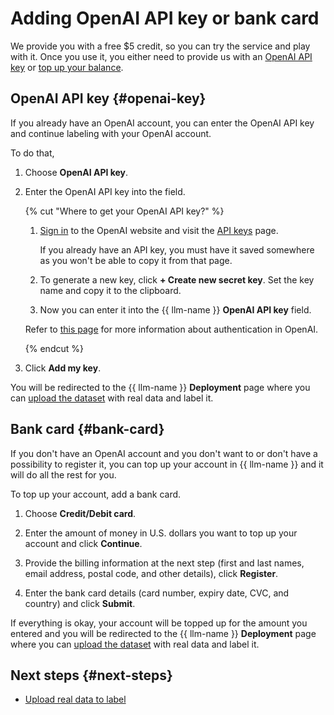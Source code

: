 # Adding OpenAI API key or bank card

We provide you with a free $5 credit, so you can try the service and play with it. Once you use it, you either need to provide us with an [OpenAI API key](#openai-key) or [top up your balance](#bank-card).

## OpenAI API key {#openai-key}

If you already have an OpenAI account, you can enter the OpenAI API key and continue labeling with your OpenAI account.

To do that,

1. Choose **OpenAI API key**.

1. Enter the OpenAI API key into the field.

    {% cut "Where to get your OpenAI API key?" %}

    1. [Sign in](https://openai.com/) to the OpenAI website and visit the [API keys](https://platform.openai.com/account/api-keys) page.

        If you already have an API key, you must have it saved somewhere as you won't be able to copy it from that page.

    1. To generate a new key, click **+ Create new secret key**. Set the key name and copy it to the clipboard.

    1. Now you can enter it into the {{ llm-name }} **OpenAI API key** field.

    Refer to [this page](https://platform.openai.com/docs/api-reference/authentication) for more information about authentication in OpenAI.

    {% endcut %}

1. Click **Add my key**.

You will be redirected to the {{ llm-name }} **Deployment** page where you can [upload the dataset](deploy.md#real-data) with real data and label it.

## Bank card {#bank-card}

If you don't have an OpenAI account and you don't want to or don't have a possibility to register it, you can top up your account in {{ llm-name }} and it will do all the rest for you.

To top up your account, add a bank card.

1. Choose **Credit/Debit card**.

1. Enter the amount of money in U.S. dollars you want to top up your account and click **Continue**.

1. Provide the billing information at the next step (first and last names, email address, postal code, and other details), click **Register**.

1. Enter the bank card details (card number, expiry date, CVC, and country) and click **Submit**.

If everything is okay, your account will be topped up for the amount you entered and you will be redirected to the {{ llm-name }} **Deployment** page where you can [upload the dataset](deploy.md#real-data) with real data and label it.

## Next steps {#next-steps}

- [Upload real data to label](deploy.md#real-data)